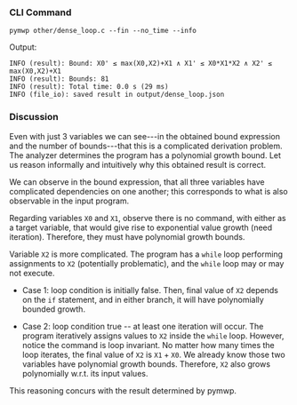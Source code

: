 <div class="collapse" id="solution"> 

### CLI Command

```console
pymwp other/dense_loop.c --fin --no_time --info
```

Output:

```text
INFO (result): Bound: X0' ≤ max(X0,X2)+X1 ∧ X1' ≤ X0*X1*X2 ∧ X2' ≤ max(X0,X2)+X1
INFO (result): Bounds: 81
INFO (result): Total time: 0.0 s (29 ms)
INFO (file_io): saved result in output/dense_loop.json
```

### Discussion

Even with just 3 variables we can see---in the obtained bound expression and the number of bounds---that this is a complicated derivation problem.
The analyzer determines the program has a polynomial growth bound. 
Let us reason informally and intuitively why this obtained result is correct.

We can observe in the bound expression, that all three variables have complicated dependencies on one another; 
this corresponds to what is also observable in the input program.

Regarding variables $\texttt{X0}$ and $\texttt{X1}$,
observe there is no command, with either as a target variable, that would give rise to exponential value growth (need iteration).
Therefore, they must have polynomial growth bounds.

Variable $\texttt{X2}$ is more complicated.
The program has a `while` loop performing assignments to $\texttt{X2}$ (potentially problematic), and the `while` loop may or may not execute.

* Case 1: loop condition is initially false.
  Then, final value of $\texttt{X2}$ depends on the `if` statement, and in either branch, it will have polynomially bounded growth.

* Case 2: loop condition true -- at least one iteration will occur.
  The program iteratively assigns values to $\texttt{X2}$  inside the `while` loop.
  However, notice the command is loop invariant.
  No matter how many times the loop iterates, the final value of $\texttt{X2}$ is $\texttt{X1} + \texttt{X0}$.
  We already know those two variables have polynomial growth bounds.
  Therefore, $\texttt{X2}$ also grows polynomially w.r.t. its input values.

This reasoning concurs with the result determined by pymwp.

</div>
